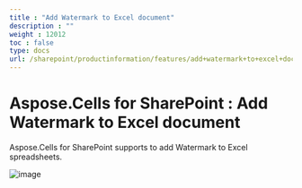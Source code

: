 ```yaml
---
title : "Add Watermark to Excel document" 
description : "" 
weight : 12012 
toc : false
type: docs
url: /sharepoint/productinformation/features/add+watermark+to+excel+document/
---
```


# Aspose.Cells for SharePoint : Add Watermark to Excel document


Aspose.Cells for SharePoint supports to add Watermark to Excel spreadsheets.

![image](https://docs2.aspose.com/cells/sharepoint/attachments/46858765/47153163.png)

